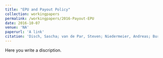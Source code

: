 ```yaml
---
title: "EPU and Payout Policy"
collection: workingpapers
permalink: /workingpapers/2016-Payout-EPU
date: 2016-10-07
venue: 'NA'
paperurl: 'A link'
citation: 'Disch, Sascha; van de Par, Steven; Niedermeier, Andreas; Burdiel Pérez, Elena; Berasategui Ceberio, Ane; Edler, Bernd. (2018). &quot;Improved psychoacoustic model for efficient perceptual audio codecs.&quot; <i>AES - New York</i>.'
---
```

Here you write a discription.